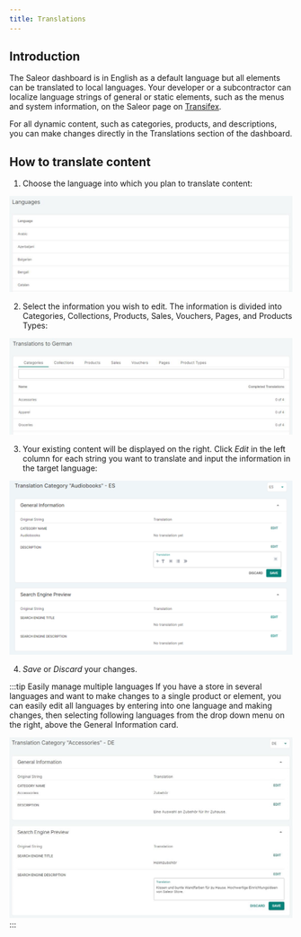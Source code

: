 ```yaml
---
title: Translations
---
```


## Introduction

The Saleor dashboard is in English as a default language but all elements can be translated to local languages. Your developer or a subcontractor can localize language strings of general or static elements, such as the menus and system information, on the Saleor page on [Transifex](https://www.transifex.com/saleorcommerce/saleor-1/).

For all dynamic content, such as categories, products, and descriptions, you can make changes directly in the Translations section of the dashboard.

## How to translate content

1. Choose the language into which you plan to translate content:

![Language selection](screenshots/translation-languages.jpeg)

2. Select the information you wish to edit. The information is divided into Categories, Collections, Products, Sales, Vouchers, Pages, and Products Types:

![Content selection](screenshots/translation-list.jpeg)

3. Your existing content will be displayed on the right. Click _Edit_ in the left column for each string you want to translate and input the information in the target language:

![Translation interface](screenshots/translation-details.png)

4. _Save_ or _Discard_ your changes.

:::tip Easily manage multiple languages
If you have a store in several languages and want to make changes to a single product or element, you can easily edit all languages by entering into one language and making changes, then selecting following languages from the drop down menu on the right, above the General Information card.

![Language switch](screenshots/translation-language-switch.jpeg)
:::
